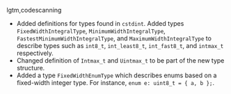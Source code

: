 lgtm,codescanning
* Added definitions for types found in `cstdint`. Added types `FixedWidthIntegralType`, `MinimumWidthIntegralType`, `FastestMinimumWidthIntegralType`, and `MaximumWidthIntegralType` to describe types such as `int8_t`, `int_least8_t`, `int_fast8_t`, and `intmax_t` respectively.
* Changed definition of `Intmax_t` and `Uintmax_t` to be part of the new type structure.
* Added a type `FixedWidthEnumType` which describes enums based on a fixed-width integer type. For instance, `enum e: uint8_t = { a, b };`.
